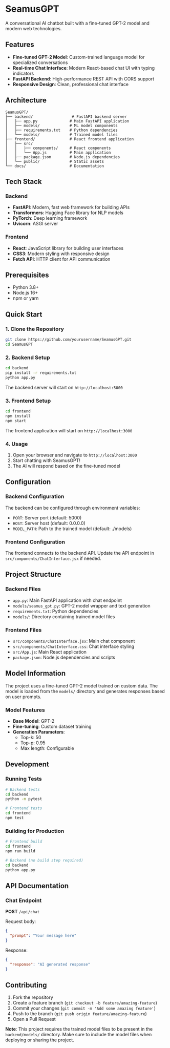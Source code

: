 # SeamusGPT

A conversational AI chatbot built with a fine-tuned GPT-2 model and modern web technologies.

## Features

- **Fine-tuned GPT-2 Model**: Custom-trained language model for specialized conversations
- **Real-time Chat Interface**: Modern React-based chat UI with typing indicators
- **FastAPI Backend**: High-performance REST API with CORS support
- **Responsive Design**: Clean, professional chat interface

## Architecture

```
SeamusGPT/
├── backend/                 # FastAPI backend server
│   ├── app.py              # Main FastAPI application
│   ├── models/             # ML model components
│   ├── requirements.txt    # Python dependencies
│   └── models/             # Trained model files
├── frontend/               # React frontend application
│   ├── src/
│   │   ├── components/     # React components
│   │   └── App.js          # Main application
│   ├── package.json        # Node.js dependencies
│   └── public/             # Static assets
└── docs/                   # Documentation
```

## Tech Stack

### Backend
- **FastAPI**: Modern, fast web framework for building APIs
- **Transformers**: Hugging Face library for NLP models
- **PyTorch**: Deep learning framework
- **Uvicorn**: ASGI server

### Frontend
- **React**: JavaScript library for building user interfaces
- **CSS3**: Modern styling with responsive design
- **Fetch API**: HTTP client for API communication

## Prerequisites

- Python 3.8+
- Node.js 16+
- npm or yarn

## Quick Start

### 1. Clone the Repository

```bash
git clone https://github.com/yourusername/SeamusGPT.git
cd SeamusGPT
```

### 2. Backend Setup

```bash
cd backend
pip install -r requirements.txt
python app.py
```

The backend server will start on `http://localhost:5000`

### 3. Frontend Setup

```bash
cd frontend
npm install
npm start
```

The frontend application will start on `http://localhost:3000`

### 4. Usage

1. Open your browser and navigate to `http://localhost:3000`
2. Start chatting with SeamusGPT!
3. The AI will respond based on the fine-tuned model

## Configuration

### Backend Configuration

The backend can be configured through environment variables:

- `PORT`: Server port (default: 5000)
- `HOST`: Server host (default: 0.0.0.0)
- `MODEL_PATH`: Path to the trained model (default: ./models)

### Frontend Configuration

The frontend connects to the backend API. Update the API endpoint in `src/components/ChatInterface.jsx` if needed.

## Project Structure

### Backend Files

- `app.py`: Main FastAPI application with chat endpoint
- `models/seamus_gpt.py`: GPT-2 model wrapper and text generation
- `requirements.txt`: Python dependencies
- `models/`: Directory containing trained model files

### Frontend Files

- `src/components/ChatInterface.jsx`: Main chat component
- `src/components/ChatInterface.css`: Chat interface styling
- `src/App.js`: Main React application
- `package.json`: Node.js dependencies and scripts

## Model Information

The project uses a fine-tuned GPT-2 model trained on custom data. The model is loaded from the `models/` directory and generates responses based on user prompts.

### Model Features

- **Base Model**: GPT-2
- **Fine-tuning**: Custom dataset training
- **Generation Parameters**: 
  - Top-k: 50
  - Top-p: 0.95
  - Max length: Configurable

## Development

### Running Tests

```bash
# Backend tests
cd backend
python -m pytest

# Frontend tests
cd frontend
npm test
```

### Building for Production

```bash
# Frontend build
cd frontend
npm run build

# Backend (no build step required)
cd backend
python app.py
```

## API Documentation

### Chat Endpoint

**POST** `/api/chat`

Request body:
```json
{
  "prompt": "Your message here"
}
```

Response:
```json
{
  "response": "AI generated response"
}
```

## Contributing

1. Fork the repository
2. Create a feature branch (`git checkout -b feature/amazing-feature`)
3. Commit your changes (`git commit -m 'Add some amazing feature'`)
4. Push to the branch (`git push origin feature/amazing-feature`)
5. Open a Pull Request

**Note**: This project requires the trained model files to be present in the `backend/models/` directory. Make sure to include the model files when deploying or sharing the project. 
